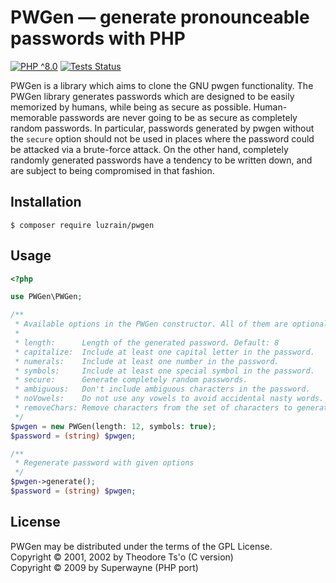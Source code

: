 # PWGen — generate pronounceable passwords with PHP

[![PHP ^8.0](https://img.shields.io/badge/PHP-^8.0-777bb3.svg?style=flat)](https://www.php.net/releases/8.0/)
[![Tests Status](https://img.shields.io/github/actions/workflow/status/luzrain/pwgen/tests.yaml?branch=master)](../../actions/workflows/tests.yaml)

PWGen is a library which aims to clone the GNU pwgen functionality.
The PWGen library generates passwords which are designed to be easily memorized by humans, while being as secure as possible.
Human-memorable passwords are never going to be as secure as completely random passwords.
In particular, passwords generated by pwgen without the `secure` option should not be used in places where the password  could be attacked via a brute-force attack.
On the other hand, completely randomly generated passwords have a tendency to be written down, and are subject to being compromised in that fashion.

## Installation
```
$ composer require luzrain/pwgen
```

## Usage
```php
<?php

use PWGen\PWGen;

/**
 * Available options in the PWGen constructor. All of them are optional.
 *
 * length:      Length of the generated password. Default: 8
 * capitalize:  Include at least one capital letter in the password.
 * numerals:    Include at least one number in the password.
 * symbols:     Include at least one special symbol in the password.
 * secure:      Generate completely random passwords.
 * ambiguous:   Don't include ambiguous characters in the password.
 * noVowels:    Do not use any vowels to avoid accidental nasty words.
 * removeChars: Remove characters from the set of characters to generate passwords.
 */
$pwgen = new PWGen(length: 12, symbols: true);
$password = (string) $pwgen;

/**
 * Regenerate password with given options
 */
$pwgen->generate();
$password = (string) $pwgen;
```

## License

PWGen may be distributed under the terms of the GPL License.  
Copyright © 2001, 2002 by Theodore Ts'o (C version)  
Copyright © 2009 by Superwayne (PHP port)  
